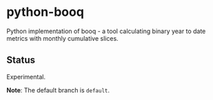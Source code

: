 # python-booq

Python implementation of booq - a tool calculating binary year to date metrics with monthly cumulative slices.

## Status

Experimental.

**Note**: The default branch is `default`.
